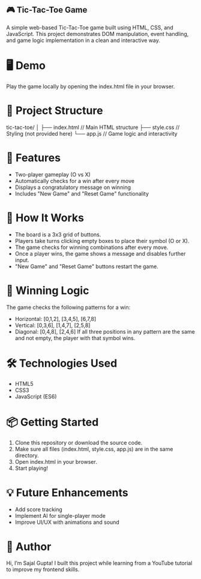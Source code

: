 ## 🎮 Tic-Tac-Toe Game
A simple web-based Tic-Tac-Toe game built using HTML, CSS, and JavaScript. This project demonstrates DOM manipulation, event handling, and game logic implementation in a clean and interactive way.

# 🖥️ Demo
Play the game locally by opening the index.html file in your browser.

# 📁 Project Structure
tic-tac-toe/
│
├── index.html      // Main HTML structure
├── style.css       // Styling (not provided here)
└── app.js          // Game logic and interactivity

# 🚀 Features
* Two-player gameplay (O vs X)
* Automatically checks for a win after every move
* Displays a congratulatory message on winning
* Includes "New Game" and "Reset Game" functionality

# 🔧 How It Works
* The board is a 3x3 grid of buttons.
* Players take turns clicking empty boxes to place their symbol (O or X).
* The game checks for winning combinations after every move.
* Once a player wins, the game shows a message and disables further input.
* "New Game" and "Reset Game" buttons restart the game.

# 📜 Winning Logic
The game checks the following patterns for a win:
* Horizontal: [0,1,2], [3,4,5], [6,7,8]
* Vertical: [0,3,6], [1,4,7], [2,5,8]
* Diagonal: [0,4,8], [2,4,6]
If all three positions in any pattern are the same and not empty, the player with that symbol wins.

# 🛠️ Technologies Used
* HTML5
* CSS3
* JavaScript (ES6)

# 📦 Getting Started
1. Clone this repository or download the source code.
2. Make sure all files (index.html, style.css, app.js) are in the same directory.
3. Open index.html in your browser.
4. Start playing!

# 💡 Future Enhancements
* Add score tracking
* Implement AI for single-player mode
* Improve UI/UX with animations and sound

# 🙌 Author
Hi, I’m Sajal Gupta!
I built this project while learning from a YouTube tutorial to improve my frontend skills.
